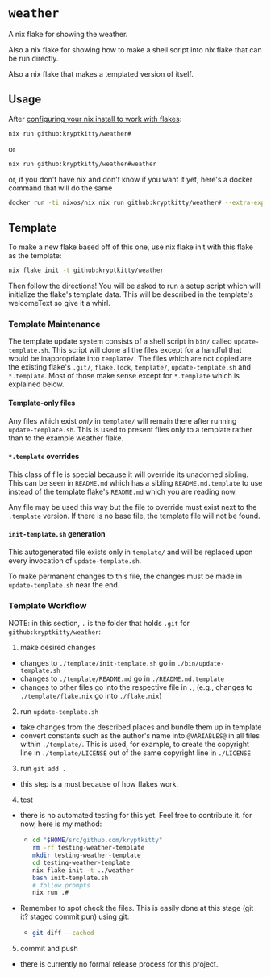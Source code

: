 # `weather`

A nix flake for showing the weather.

Also a nix flake for showing how to make a shell script into nix flake that can be run directly.

Also a nix flake that makes a templated version of itself.

## Usage

After [configuring your nix install to work with flakes][EnableFlakes]:

```bash
nix run github:kryptkitty/weather#
```

or

```bash
nix run github:kryptkitty/weather#weather
```

or, if you don't have nix and don't know if you want it yet, here's a docker command that will do the same

```bash
docker run -ti nixos/nix nix run github:kryptkitty/weather# --extra-experimental-features nix-command --extra-experimental-features flakes
```

## Template

To make a new flake based off of this one, use nix flake init with this flake as the template:

```bash
nix flake init -t github:kryptkitty/weather
```

Then follow the directions!  You will be asked to run a setup script which will initialize the
flake's template data.  This will be described in the template's welcomeText so give it a whirl.

### Template Maintenance

The template update system consists of a shell script in `bin/` called
`update-template.sh`.  This script will clone all the files except for a
handful that would be inappropriate into `template/`.  The files which are not
copied are the existing flake's `.git/`, `flake.lock`, `template/`,
`update-template.sh` and `*.template`.  Most of those make sense except for
`*.template` which is explained below.

#### Template-only files

Any files which exist _only_ in `template/` will remain there after running
`update-template.sh`.  This is used to present files only to a template rather
than to the example weather flake.

#### `*.template` overrides

This class of file is special because it will override its unadorned sibling.
This can be seen in `README.md` which has a sibling `README.md.template` to use
instead of the template flake's `README.md` which you are reading now.

Any file may be used this way but the file to override must exist next to the
`.template` version.  If there is no base file, the template file will not be
found.

#### `init-template.sh` generation

This autogenerated file exists only in `template/` and will be replaced upon
every invocation of `update-template.sh`.

To make permanent changes to this file, the changes must be made in
`update-template.sh` near the end.

### Template Workflow

NOTE: in this section, `.` is the folder that holds `.git` for
`github:kryptkitty/weather`:

1) make desired changes
  * changes to `./template/init-template.sh` go in `./bin/update-template.sh`
  * changes to `./template/README.md` go in `./README.md.template`
  * changes to other files go into the respective file in `.`, (e.g., changes
    to `./template/flake.nix` go into `./flake.nix`)

2) run `update-template.sh`
  * take changes from the described places and bundle them up in template
  * convert constants such as the author's name into `@VARIABLES@` in all files
    within `./template/`.  This is used, for example, to create the copyright line
    in `./template/LICENSE` out of the same copyright line in `./LICENSE`

3) run `git add .`
  * this step is a must because of how flakes work.

4) test
  * there is no automated testing for this yet.  Feel free to contribute it.
    for now, here is my method:
    * ```bash
      cd "$HOME/src/github.com/kryptkitty"
      rm -rf testing-weather-template
      mkdir testing-weather-template
      cd testing-weather-template
      nix flake init -t ../weather
      bash init-template.sh
      # follow prompts
      nix run .#
      ```
  * Remember to spot check the files.  This is easily done at this stage (git it?  staged commit pun) using git:
    * ```bash
      git diff --cached
      ```

5) commit and push
  * there is currently no formal release process for this project.


[EnableFlakes]: https://nixos.wiki/wiki/Flakes#Enable_flakes
